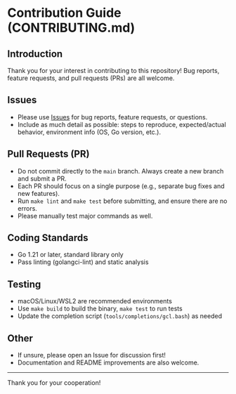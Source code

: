 # Contribution Guide (CONTRIBUTING.md)

## Introduction

Thank you for your interest in contributing to this repository! Bug reports, feature requests, and pull requests (PRs) are all welcome.

## Issues
- Please use [Issues](./issues) for bug reports, feature requests, or questions.
- Include as much detail as possible: steps to reproduce, expected/actual behavior, environment info (OS, Go version, etc.).

## Pull Requests (PR)
- Do not commit directly to the `main` branch. Always create a new branch and submit a PR.
- Each PR should focus on a single purpose (e.g., separate bug fixes and new features).
- Run `make lint` and `make test` before submitting, and ensure there are no errors.
- Please manually test major commands as well.

## Coding Standards
- Go 1.21 or later, standard library only
- Pass linting (golangci-lint) and static analysis

## Testing
- macOS/Linux/WSL2 are recommended environments
- Use `make build` to build the binary, `make test` to run tests
- Update the completion script (`tools/completions/gcl.bash`) as needed

## Other
- If unsure, please open an Issue for discussion first!
- Documentation and README improvements are also welcome.

---

Thank you for your cooperation!
